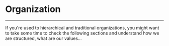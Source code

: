 # Organization
------------------------------------------------------------------------------------------------------------------

If you're used to hierarchical and traditional organizations, you might want to take some time to check the following sections and understand how we are structured, what are our values...
